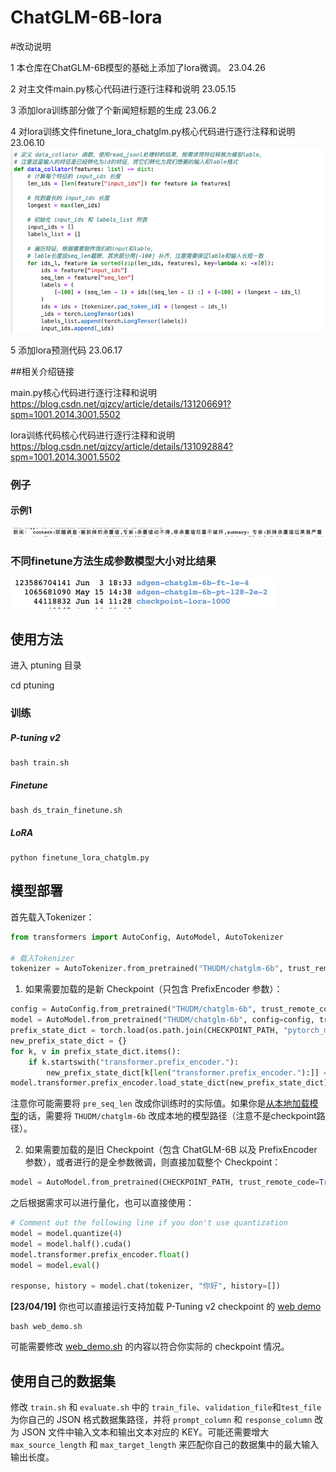 # ChatGLM-6B-lora

#改动说明

1 本仓库在ChatGLM-6B模型的基础上添加了lora微调。 23.04.26

2 对主文件main.py核心代码进行逐行注释和说明 23.05.15

3 添加lora训练部分做了个新闻短标题的生成  23.06.2

4 对lora训练文件finetune_lora_chatglm.py核心代码进行逐行注释和说明 23.06.10
![img_1.png](img_1.png)

5 添加lora预测代码 23.06.17


##相关介绍链接

main.py核心代码进行逐行注释和说明
https://blog.csdn.net/qjzcy/article/details/131206691?spm=1001.2014.3001.5502

lora训练代码核心代码进行逐行注释和说明
https://blog.csdn.net/qjzcy/article/details/131092884?spm=1001.2014.3001.5502

### 例子
#### 示例1
![img_3.png](img_3.png)

### 不同finetune方法生成参数模型大小对比结果
![img.png](img.png)



## 使用方法

进入 ptuning 目录

cd ptuning

### 训练


##### P-tuning v2

```
bash train.sh
```

##### Finetune

```
bash ds_train_finetune.sh
```

##### LoRA


```
python finetune_lora_chatglm.py
```



## 模型部署
首先载入Tokenizer：

```python
from transformers import AutoConfig, AutoModel, AutoTokenizer

# 载入Tokenizer
tokenizer = AutoTokenizer.from_pretrained("THUDM/chatglm-6b", trust_remote_code=True)
```

1. 如果需要加载的是新 Checkpoint（只包含 PrefixEncoder 参数）：

```python
config = AutoConfig.from_pretrained("THUDM/chatglm-6b", trust_remote_code=True, pre_seq_len=128)
model = AutoModel.from_pretrained("THUDM/chatglm-6b", config=config, trust_remote_code=True)
prefix_state_dict = torch.load(os.path.join(CHECKPOINT_PATH, "pytorch_model.bin"))
new_prefix_state_dict = {}
for k, v in prefix_state_dict.items():
    if k.startswith("transformer.prefix_encoder."):
        new_prefix_state_dict[k[len("transformer.prefix_encoder."):]] = v
model.transformer.prefix_encoder.load_state_dict(new_prefix_state_dict)
```
注意你可能需要将 `pre_seq_len` 改成你训练时的实际值。如果你是[从本地加载模型](https://github.com/THUDM/ChatGLM-6B#%E4%BB%8E%E6%9C%AC%E5%9C%B0%E5%8A%A0%E8%BD%BD%E6%A8%A1%E5%9E%8B)的话，需要将 `THUDM/chatglm-6b` 改成本地的模型路径（注意不是checkpoint路径）。

2. 如果需要加载的是旧 Checkpoint（包含 ChatGLM-6B 以及 PrefixEncoder 参数），或者进行的是全参数微调，则直接加载整个 Checkpoint：

```python
model = AutoModel.from_pretrained(CHECKPOINT_PATH, trust_remote_code=True)
```

之后根据需求可以进行量化，也可以直接使用：

```python
# Comment out the following line if you don't use quantization
model = model.quantize(4)
model = model.half().cuda()
model.transformer.prefix_encoder.float()
model = model.eval()

response, history = model.chat(tokenizer, "你好", history=[])
```

**[23/04/19]** 你也可以直接运行支持加载 P-Tuning v2 checkpoint 的 [web demo](web_demo.py)
```shell
bash web_demo.sh
```
可能需要修改 [web_demo.sh](web_demo.sh) 的内容以符合你实际的 checkpoint 情况。

## 使用自己的数据集
修改 `train.sh` 和 `evaluate.sh` 中的 `train_file`、`validation_file`和`test_file`为你自己的 JSON 格式数据集路径，并将 `prompt_column` 和 `response_column` 改为 JSON 文件中输入文本和输出文本对应的 KEY。可能还需要增大 `max_source_length` 和 `max_target_length` 来匹配你自己的数据集中的最大输入输出长度。





